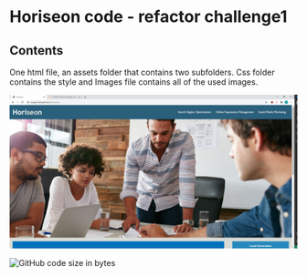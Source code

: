 # Horiseon code - refactor challenge1

## Contents

One html file, an assets folder that contains two subfolders. Css folder contains the style and Images file contains all of the used images. 

![Screenshot](assets/images/horiseon-screenshot.jpg)


![GitHub code size in bytes](https://img.shields.io/github/languages/code-size/DragoonKite/horiseon)